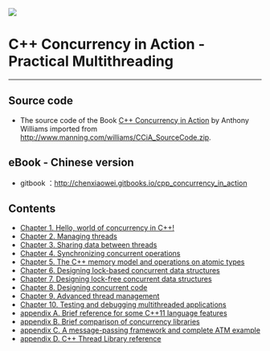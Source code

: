 ![](https://cloud.githubusercontent.com/assets/6889915/19406598/848ebbc8-92bb-11e6-9769-c3e6fcf89731.jpg)

C++ Concurrency in Action - Practical Multithreading
=========================

-------------------------
## Source code

- The source code of the Book [C++ Concurrency in Action](http://www.manning.com/williams/)
by Anthony Williams imported from http://www.manning.com/williams/CCiA_SourceCode.zip.

## eBook - Chinese version

- gitbook ：http://chenxiaowei.gitbooks.io/cpp_concurrency_in_action

## Contents

- [Chapter 1. Hello, world of concurrency in C++!]()
- [Chapter 2. Managing threads]()
- [Chapter 3. Sharing data between threads]()
- [Chapter 4. Synchronizing concurrent operations]()
- [Chapter 5. The C++ memory model and operations on atomic types]()
- [Chapter 6. Designing lock-based concurrent data structures]()
- [Chapter 7. Designing lock-free concurrent data structures]()
- [Chapter 8. Designing concurrent code]()
- [Chapter 9. Advanced thread management]()
- [Chapter 10. Testing and debugging multithreaded applications]()
- [appendix A. Brief reference for some C++11 language features]()
- [appendix B. Brief comparison of concurrency libraries]()
- [appendix C. A message-passing framework and complete ATM example]()
- [appendix D. C++ Thread Library reference]()
